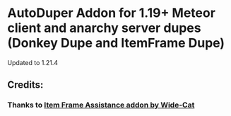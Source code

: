 # AutoDuper Addon for 1.19+ Meteor client and anarchy server dupes (Donkey Dupe and ItemFrame Dupe)

Updated to 1.21.4

## Credits:
### Thanks to [Item Frame Assistance addon by Wide-Cat](https://github.com/Wide-Cat/item-frame-dupe-addon)
